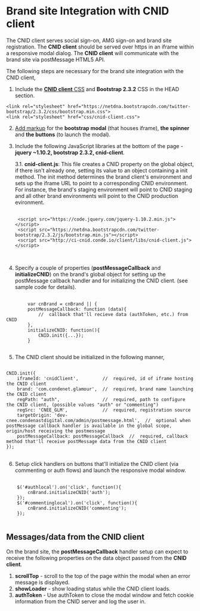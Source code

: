 Brand site Integration with CNID client
=======================================

The CNID client serves social sign-on, AMG sign-on and brand site registration. The <b>CNID client</b> should be served over https in an iframe within a responsive modal dialog. The <b>CNID client</b> will communicate with the brand site via postMessage HTML5 API.

The following steps are necessary for the brand site integration with the CNID client,

1. Include the <a href="https://github.com/veeracs/postmessage/blob/master/app/css/cnid-client.css" target="_self"><b>CNID client</b> CSS</a> and <b>Bootstrap 2.3.2</b> CSS in the HEAD section.
<pre>
<code>&lt;link rel="stylesheet" href="https://netdna.bootstrapcdn.com/twitter-bootstrap/2.3.2/css/bootstrap.min.css"&gt;
&lt;link rel="stylesheet" href="css/cnid-client.css"&gt;</code>
</pre>
2. <a href="https://github.com/veeracs/postmessage/blob/master/app/index.html" target="_self">Add markup</a> for the <b>bootstrap modal</b> (that houses iframe), <b>the spinner</b> and <b>the buttons</b> (to launch the modal).
3. Include the following JavaScript libraries at the bottom of the page - <b>jquery ~1.10.2, bootstrap 2.3.2, cnid-client</b>.

	3.1. <b>cnid-client.js</b>: This file creates a CNID property on the global object, if there isn't already one, setting its value to an object containing a init method. The init method determines the brand client's environment and sets up the iframe URL to point to a corresponding CNID environment. For instance, the brand's staging environment will point to CNID staging and all other brand environments will point to the CNID production evironment.

	<pre>
	<code>
	&lt;script src="https://code.jquery.com/jquery-1.10.2.min.js"&gt;&lt;/script&gt;
	&lt;script src="https://netdna.bootstrapcdn.com/twitter-bootstrap/2.3.2/js/bootstrap.min.js"&gt;&lt;/script&gt;
	&lt;script src="http://ci-cnid.conde.io/client/libs/cnid-client.js"&gt;&lt;/script&gt;
	</code>
	</pre>

4. Specify a couple of properties (<b>postMessageCallback</b> and <b>initializeCNID</b>) on the brand's global object for setting up the postMessage callback handler and for initializing the CNID client. (see sample code for details).
<pre>
	<code>
		var cnBrand = cnBrand || {
    	postMessageCallback: function (data){
			//	callback that'll recieve data (authToken, etc.) from CNID
		},
		initializeCNID: function(){
			CNID.init({...});
		}
	</code>
</pre>

5. The CNID client should be initialized in the following manner,

<pre>
<code>
CNID.init({
    iframeId: 'cnidClient',         //  required, id of iframe hosting the CNID client
    brand: 'com.condenet.glamour',  //  required, brand name launching the CNID client
    regPath: "auth",               	//  required, path to configure the CNID client, (possible values "auth" or "commenting")
    regSrc: 'CNEE_GLM',             //  required, registration source
    targetOrigin: 'dev-cnee.condenastdigital.com/admin/postmessage.html',  //  optional when postMessage callback handler is available in the global scope, origin/host receiving the postmessage
    postMessageCallback: postMessageCallback  //  required, callback method that'll receive postMessage data from the CNID client
});
</code>
</pre>

6. Setup click handlers on buttons that'll initialize the CNID client (via commenting or auth flows) and launch the responsive modal window. 

<pre>
	<code>
	$('#authlocal').on('click', function(){
	    cnBrand.initializeCNID('auth');
	});
	$('#commentinglocal').on('click', function(){
	    cnBrand.initializeCNID('commenting');
	});
	</code>
</pre>

Messages/data from the CNID client
---------------------------------

On the brand site, the <b>postMessageCallback</b> handler setup can expect to receive the following properties on the data object passed from the <b>CNID client</b>.

1. <b>scrollTop</b> - scroll to the top of the page within the modal when an error message is displayed.
2. <b>showLoader</b> - show loading status while the CNID client loads.
3. <b>authToken</b> - Use authToken to close the modal window and fetch cookie information from the CNID server and log the user in.
